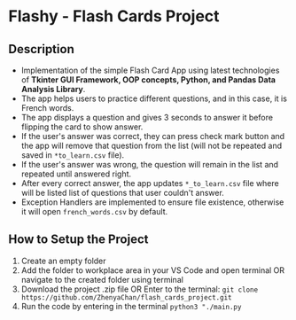 # Flashy - Flash Cards Project

## Description
- Implementation of the simple Flash Card App using latest technologies of <strong>Tkinter GUI Framework, OOP concepts, Python, and Pandas Data Analysis Library</strong>.
- The app helps users to practice different questions, and in this case, it is French words.
- The app displays a question and gives 3 seconds to answer it before flipping the card to show answer.
- If the user's answer was correct, they can press check mark button and the app will remove that question from the list (will not be repeated and saved in `*to_learn.csv` file).
- If the user's answer was wrong, the question will remain in the list and repeated until answered right.
- After every correct answer, the app updates `*_to_learn.csv` file where will be listed list of questions that user couldn't answer.
- Exception Handlers are implemented to ensure file existence, otherwise it will open `french_words.csv` by default.

## How to Setup the Project
1. Create an empty folder
2. Add the folder to workplace area in your VS Code and open terminal OR navigate to the created folder using terminal
3. Download the project .zip file OR Enter to the terminal:
   `git clone https://github.com/ZhenyaChan/flash_cards_project.git`
4. Run the code by entering in the terminal `python3 "./main.py`
